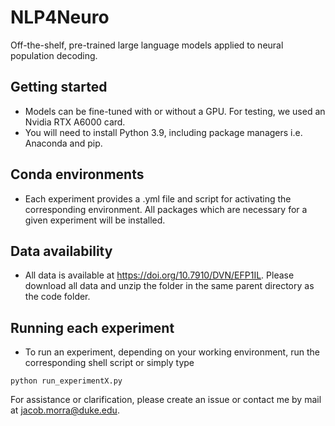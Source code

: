 # NLP4Neuro
Off-the-shelf, pre-trained large language models applied to neural population decoding.

## Getting started

- Models can be fine-tuned with or without a GPU. For testing, we used an Nvidia RTX A6000 card.
- You will need to install Python 3.9, including package managers i.e. Anaconda and pip.

## Conda environments

- Each experiment provides a .yml file and script for activating the corresponding environment. All packages which are necessary for a given experiment will be installed.

## Data availability
- All data is available at https://doi.org/10.7910/DVN/EFP1IL. Please download all data and unzip the folder in the same parent directory as the code folder.

## Running each experiment
- To run an experiment, depending on your working environment, run the corresponding shell script or simply type
```
python run_experimentX.py
```

For assistance or clarification, please create an issue or contact me by mail at jacob.morra@duke.edu.
